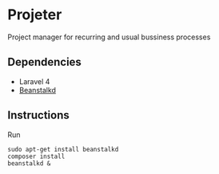 # Projeter
Project manager for recurring and usual bussiness processes

## Dependencies
* Laravel 4
* [Beanstalkd](http://kr.github.io/beanstalkd/)

## Instructions
Run

    sudo apt-get install beanstalkd
    composer install
    beanstalkd &
